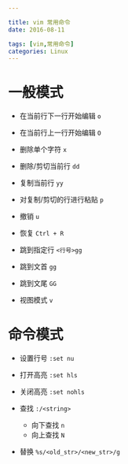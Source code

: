 ```yaml
---

title: vim 常用命令
date: 2016-08-11

tags: [vim,常用命令]
categories: Linux
---
```


# 一般模式

- 在当前行下一行开始编辑 `o`

- 在当前行上一行开始编辑 `O`

- 删除单个字符 `x`

- 删除/剪切当前行 `dd`

- 复制当前行 `yy`

- 对复制/剪切的行进行粘贴 `p`

- 撤销 `u`

- 恢复 `Ctrl + R`

- 跳到指定行 `<行号>gg`

- 跳到文首 `gg`

- 跳到文尾 `GG`

- 视图模式 `v`


# 命令模式

- 设置行号 `:set nu`

- 打开高亮 `:set hls `

- 关闭高亮 `:set nohls`

- 查找 `:/<string>` 
    -   向下查找 `n`
    -   向上查找 `N`

- 替换 `%s/<old_str>/<new_str>/g`







